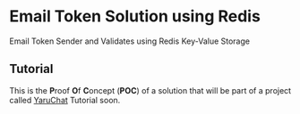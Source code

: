# Email Token Solution using Redis

Email Token Sender and Validates using Redis Key-Value Storage

## Tutorial

This is the **P**roof **O**f **C**oncept (**POC**) of a solution that will be part of a project called [YaruChat](https://github.com/gabrieljarufe/yarufzap)
Tutorial soon.
